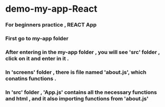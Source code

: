 # demo-my-app-React
### For beginners practice , REACT App
### First go to my-app folder
### After entering in the my-app folder , you will see 'src' folder , click on it and enter in it .
### In 'screens' folder , there is file named 'about.js', which conatins functions .
### In 'src' folder , 'App.js' contains all the necessary functions and html , and it also importing functions from 'about.js'

